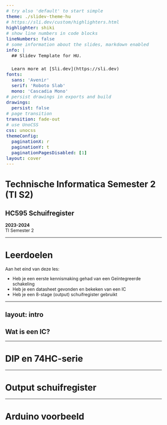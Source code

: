 ```yaml
---
# try also 'default' to start simple
theme: ./slidev-theme-hu
# https://sli.dev/custom/highlighters.html
highlighter: shiki
# show line numbers in code blocks
lineNumbers: false
# some information about the slides, markdown enabled
info: |
  ## Slidev Template for HU.

  Learn more at [Sli.dev](https://sli.dev)
fonts:
  sans: 'Avenir'
  serif: 'Roboto Slab'
  mono: 'Cascadia Mono'
# persist drawings in exports and build
drawings:
  persist: false
# page transition
transition: fade-out
# use UnoCSS
css: unocss
themeConfig:
  paginationX: r
  paginationY: t
  paginationPagesDisabled: [1]
layout: cover
---
```


<style>
code, pre {
  font-size: 0.9rem;
  line-height: 1.5rem;
}

pre {
  left: 6px;
  border-left: 3px solid rgba(255, 255, 255, 0.07);
}
</style>

# Technische Informatica Semester 2 (TI S2)

## HC595 Schuifregister

<subtitle><b>2023-2024</b><br>
TI Semester 2
</subtitle>

---

# Leerdoelen 

Aan het eind van deze les: 

- Heb je een eerste kennismaking gehad van een Geïntegreerde schakeling
- Heb je een datasheet gevonden en bekeken van een IC
- Heb je een 8-stage (output) schuifregister gebruikt

---
layout: intro
---

## Wat is een IC?

<subtitle></subtitle>

---

# DIP en 74HC-serie

---

# Output schuifregister

---

# Arduino voorbeeld

